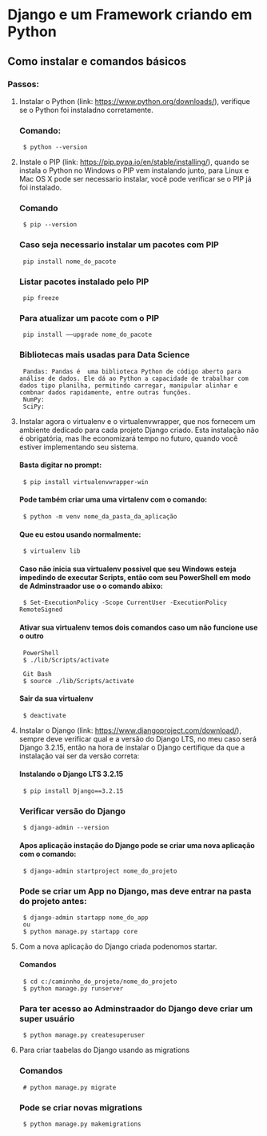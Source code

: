 # Django e um Framework criando em Python
## Como instalar e comandos básicos
### Passos:
1. Instalar o Python (link: https://www.python.org/downloads/), verifique se o Python foi instaladno corretamente.
    ### Comando: 
        $ python --version
 
1. Instale o PIP (link: https://pip.pypa.io/en/stable/installing/), quando se instala o Python no Windows o PIP vem instalando junto, para Linux e Mac OS X pode ser necessario instalar, você pode verificar se o PIP já foi instalado.
    ### Comando
        $ pip --version

    ### Caso seja necessario instalar um pacotes com PIP
        pip install nome_do_pacote

    ### Listar pacotes instalado pelo PIP
        pip freeze

    ### Para atualizar um pacote com o PIP
        pip install ––upgrade nome_do_pacote

    ### Bibliotecas mais usadas para Data Science
        Pandas: Pandas é  uma biblioteca Python de código aberto para análise de dados. Ele dá ao Python a capacidade de trabalhar com dados tipo planilha, permitindo carregar, manipular alinhar e combnar dados rapidamente, entre outras funções.
        NumPy:
        SciPy:

1. Instalar agora o virtualenv e o virtualenvwrapper, que nos fornecem um ambiente dedicado para cada projeto Django criado. Esta instalação não é obrigatória, mas lhe economizará tempo no futuro, quando você estiver implementando seu sistema.
    #### Basta digitar no prompt:
        $ pip install virtualenvwrapper-win

    #### Pode também criar uma uma virtalenv com o comando:
        $ python -m venv nome_da_pasta_da_aplicação

    #### Que eu estou usando normalmente:
        $ virtualenv lib

    #### Caso não inicia sua virtualenv possivel que seu Windows esteja impedindo de executar Scripts, então com seu PowerShell em modo de Adminstraador use o o comando abixo:
        $ Set-ExecutionPolicy -Scope CurrentUser -ExecutionPolicy RemoteSigned

    #### Ativar sua virtualenv temos dois comandos caso um não funcione use o outro
        
        PowerShell
        $ ./lib/Scripts/activate

        Git Bash
        $ source ./lib/Scripts/activate 

    #### Sair da sua virtualenv
        $ deactivate

1. Instalar o Django (link: https://www.djangoproject.com/download/), sempre deve verificar qual e a versão do Django LTS, no meu caso será Django 3.2.15, então na hora de instalar o Django certifique da que a instalação vai ser da versão correta:
    #### Instalando o Django LTS 3.2.15
        $ pip install Django==3.2.15

    ### Verificar versão do Django
        $ django-admin --version

    #### Apos aplicação instação do Django pode se criar uma nova aplicação com o comando:
        $ django-admin startproject nome_do_projeto

    ### Pode se criar um App no Django, mas deve entrar na pasta do projeto antes:
        $ django-admin startapp nome_do_app
        ou
        $ python manage.py startapp core

1. Com a nova aplicação do Django criada podenomos startar.
    #### Comandos
        $ cd c:/caminnho_do_projeto/nome_do_projeto
        $ python manage.py runserver

    ### Para ter acesso ao Adminstraador do Django deve criar um super usuário
        $ python manage.py createsuperuser

1. Para criar taabelas do Django usando as migrations
    ### Comandos
        # python manage.py migrate
    
    ### Pode se criar novas migrations
        $ python manage.py makemigrations

